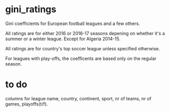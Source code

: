 # gini_ratings
Gini coefficients for European football leagues and a few others.

All ratings are for either 2016 or 2016-17 seasons depening on whether it's a summer or a winter league. Except for Algeria 2014-15.

All ratings are for country's top soccer league unless specified otherwise.

For leagues with play-offs, the coefficents are based only on the regular season.

# to do
columns for league name, country, continent, sport, nr of teams, nr of games, playoffs(t/f).
